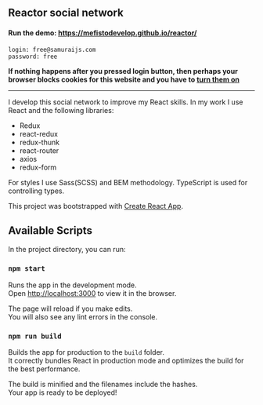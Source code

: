 ## Reactor social network

#### Run the demo: https://mefistodevelop.github.io/reactor/

```
login: free@samuraijs.com
password: free
```

**If nothing happens after you pressed login button, then perhaps your browser blocks cookies for this website and you have to [turn them on](https://www.nap.edu/content/enabling-cookies-in-your-browser)**

---

I develop this social network to improve my React skills.
In my work I use React and the following libraries:

- Redux
- react-redux
- redux-thunk
- react-router
- axios
- redux-form

For styles I use Sass(SCSS) and BEM methodology.
TypeScript is used for controlling types.

This project was bootstrapped with [Create React App](https://github.com/facebook/create-react-app).

## Available Scripts

In the project directory, you can run:

### `npm start`

Runs the app in the development mode.<br />
Open [http://localhost:3000](http://localhost:3000) to view it in the browser.

The page will reload if you make edits.<br />
You will also see any lint errors in the console.

### `npm run build`

Builds the app for production to the `build` folder.<br />
It correctly bundles React in production mode and optimizes the build for the best performance.

The build is minified and the filenames include the hashes.<br />
Your app is ready to be deployed!
